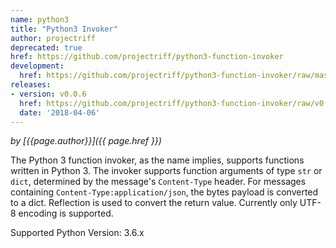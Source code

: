 ```yaml
---
name: python3
title: "Python3 Invoker"
author: projectriff
deprecated: true
href: https://github.com/projectriff/python3-function-invoker
development:
  href: https://github.com/projectriff/python3-function-invoker/raw/master/python3-invoker.yaml
releases:
- version: v0.0.6
  href: https://github.com/projectriff/python3-function-invoker/raw/v0.0.6/python3-invoker.yaml
  date: '2018-04-06'
---
```


*by [{{page.author}}]({{ page.href }})*

The Python 3 function invoker, as the name implies, supports functions written in Python 3.  The invoker supports function arguments of type `str` or `dict`, determined by the message's `Content-Type` header.
For messages containing `Content-Type:application/json`, the bytes payload is converted to a dict. Reflection is used to convert the return value. Currently only UTF-8 encoding is supported.

Supported Python Version: 3.6.x
